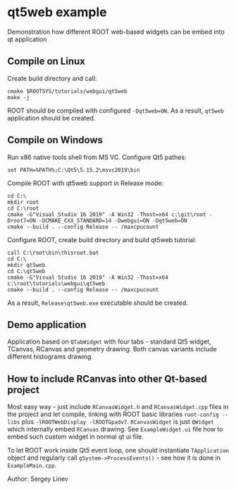 # qt5web example

Demonstration how different ROOT web-based widgets can be embed into qt application

## Compile on Linux

Create build directory and call:

    cmake $ROOTSYS/tutorials/webgui/qt5web
    make -j

ROOT should be compiled with configured `-Dqt5web=ON`.
As a result, `qt5web` application should be created.


## Compile on Windows

Run x86 native tools shell from MS VC.  Configure Qt5 pathes:

    set PATH=%PATH%;C:\Qt5\5.15.2\msvc2019\bin

Compile ROOT with qt5web support in Release mode:

    cd C:\
    mkdir root
    cd C:\root
    cmake -G"Visual Studio 16 2019" -A Win32 -Thost=x64 c:\git\root -Droot7=ON -DCMAKE_CXX_STANDARD=14 -Dwebgui=ON -Dqt5web=ON
    cmake --build . --config Release -- /maxcpucount

Configure ROOT, create build directory and build qt5web tutorial:

    call C:\root\bin\thisroot.bat
    cd C:\
    mkdir qt5web
    cd C:\qt5web
    cmake -G"Visual Studio 16 2019" -A Win32 -Thost=x64 c:\root\tutorials\webgui\qt5web
    cmake --build . --config Release -- /maxcpucount

As a result, `Release\qt5web.exe` executable should be created.


## Demo application

Application based on `QTabWidget` with four tabs - standard Qt5 widget,
TCanvas, RCanvas and geometry drawing. Both canvas variants include different histograms drawing.


## How to include RCanvas into other Qt-based project

Most easy way - just include `RCanvasWidget.h` and `RCanvasWidget.cpp` files
in the project and let compile, linking with ROOT basic libraries `root-config --libs` plus `-lROOTWebDisplay -lROOTGpadv7`.
`RCanvasWidget` is just `QWidget` which internally embed `RCanvas` drawing. See `ExampleWidget.ui` file how to embed such custom widget in normal qt ui file.

To let ROOT work inside Qt5 event loop, one should instantiate `TApplication` object and
regularly call `gSystem->ProcessEvents()` - see how it is done in `ExampleMain.cpp`.

Author: Sergey Linev
